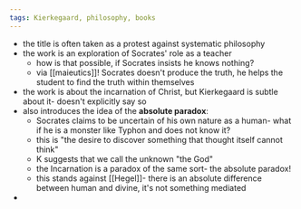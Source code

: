 ```yaml
---
tags: Kierkegaard, philosophy, books
---
```


- the title is often taken as a protest against systematic philosophy
- the work is an exploration of Socrates' role as a teacher
	- how is that possible, if Socrates insists he knows nothing?
	- via [[maieutics]]! Socrates doesn't produce the truth, he helps the student to find the truth within themselves
- the work is about the incarnation of Christ, but Kierkegaard is subtle about it- doesn't explicitly say so
- also introduces the idea of the **absolute paradox**:
	- Socrates claims to be uncertain of his own nature as a human- what if he is a monster like Typhon and does not know it?
	- this is "the desire to discover something that thought itself cannot think"
	- K suggests that we call the unknown "the God"
	- the Incarnation is a paradox of the same sort- the absolute paradox!
	- this stands against [[Hegel]]- there is an absolute difference between human and divine, it's not something mediated
-